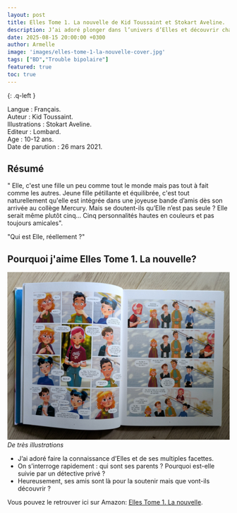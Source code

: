 ```yaml
---
layout: post
title: Elles Tome 1. La nouvelle de Kid Toussaint et Stokart Aveline.
description: J’ai adoré plonger dans l’univers d’Elles et découvrir chacune de ses différentes personnalités. Un mélange d’amitié, de secrets et de découvertes très surprenants.
date: 2025-08-15 20:00:00 +0300
author: Armelle
image: 'images/elles-tome-1-la-nouvelle-cover.jpg'
tags: ["BD","Trouble bipolaire"]
featured: true
toc: true
---
```


{: .q-left }

Langue : Français.  
Auteur : Kid Toussaint.   
Illustrations : Stokart Aveline.                    
Editeur : Lombard.              
Age : 10-12 ans.                            
Date de parution : 26 mars 2021.         

## Résumé

" Elle, c'est une fille un peu comme tout le monde mais pas tout à fait comme les autres. Jeune fille pétillante et équilibrée, c'est tout naturellement qu'elle est intégrée dans une joyeuse bande d’amis dès son arrivée au collège Mercury. Mais se doutent-ils qu’Elle n’est pas seule ? Elle serait même plutôt cinq... Cinq personnalités hautes en couleurs et pas toujours amicales".

"Qui est Elle, réellement ?"

## Pourquoi j'aime Elles Tome 1. La nouvelle?

![De très belles illustrations](images/elles-tome-1-la-nouvelle-int.jpg)
*De très illustrations*

- J’ai adoré faire la connaissance d’Elles et de ses multiples facettes.
- On s’interroge rapidement : qui sont ses parents ? Pourquoi est-elle suivie par un détective privé ? 
- Heureusement, ses amis sont là pour la soutenir mais que vont-ils découvrir ?

Vous pouvez le retrouver ici sur Amazon: [Elles Tome 1. La nouvelle](https://amzn.to/47UEyGc).